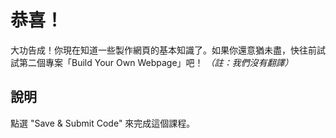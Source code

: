 恭喜！
======

大功告成！你現在知道一些製作網頁的基本知識了。如果你還意猶未盡，快往前試試第二個專案「Build Your Own Webpage」吧！
_（註：我們沒有翻譯）_

說明
----

點選 "Save & Submit Code" 來完成這個課程。
